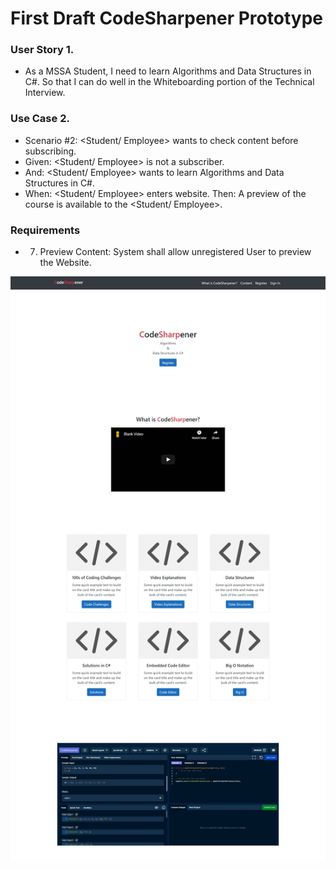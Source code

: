 # First Draft CodeSharpener Prototype

### User Story 1.
* As a MSSA Student, I need to learn Algorithms and Data Structures in C#. So that I can do well in the Whiteboarding portion of the Technical Interview.

### Use Case 2.
* Scenario #2: <Student/ Employee> wants to check content before subscribing. 
* Given: <Student/ Employee> is not a subscriber. 
* And: <Student/ Employee> wants to learn Algorithms and Data Structures in C#. 
* When: <Student/ Employee> enters website. Then: A preview of the course is available to the <Student/ Employee>.

### Requirements
*	7. Preview Content: System shall allow unregistered User to preview the Website.

<kbd>
<img src="https://github.com/richminlee/Code_Sharpener/blob/master/Prototype/Homepage%20Screenshot.JPG">
</kbd>
